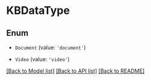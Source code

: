 # KBDataType


## Enum

* `Document` (value: `'document'`)

* `Video` (value: `'video'`)

[[Back to Model list]](../README.md#documentation-for-models) [[Back to API list]](../README.md#documentation-for-api-endpoints) [[Back to README]](../README.md)
